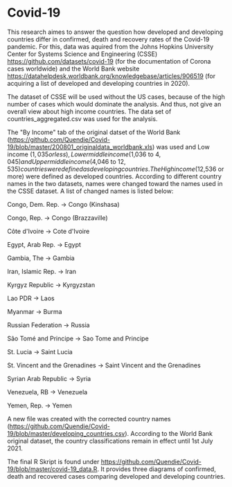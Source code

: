# Covid-19

This research aimes to answer the question how developed and developing countries differ in confirmed, death and recovery rates of the Covid-19 pandemic. 
For this, data was aquired from the Johns Hopkins University Center for Systems Science and Engineering (CSSE) https://github.com/datasets/covid-19 (for the documentation of Corona cases worldwide) and the World Bank website https://datahelpdesk.worldbank.org/knowledgebase/articles/906519 (for acquiring a list of developed and developing countries in 2020).

The dataset of CSSE will be used without the US cases, because of the high number of cases which would dominate the analysis. And thus, not give an overall view about high income countries. The data set of countries_aggregated.csv was used for the analysis.

The "By Income" tab of the original datset of the World Bank (https://github.com/Quendie/Covid-19/blob/master/200801_originaldata_worldbank.xls) was used and Low income ($1,035 or less), Lower middle income ($1,036  to $4,045) and Upper middle income ($4,046 to $12,535) countries were defined as developing countries. The High income ($12,536 or more) were defined as developed countries.
According to different country names in the two datasets, names were changed toward the names used in the CSSE dataset. A list of changed names is listed below:


Congo, Dem. Rep.          -> Congo (Kinshasa)

Congo, Rep.               -> Congo (Brazzaville)

Côte d'Ivoire             -> Cote d'Ivoire

Egypt, Arab Rep.          -> Egypt

Gambia, The               -> Gambia

Iran, Islamic Rep.        -> Iran

Kyrgyz Republic           -> Kyrgyzstan

Lao PDR                   -> Laos

Myanmar                   -> Burma

Russian Federation        -> Russia

São Tomé and Principe     -> Sao Tome and Principe

St. Lucia                  -> Saint Lucia

St. Vincent and the Grenadines -> Saint Vincent and the Grenadines

Syrian Arab Republic      -> Syria

Venezuela, RB             -> Venezuela

Yemen, Rep.               -> Yemen


A new file was created with the corrected country names (https://github.com/Quendie/Covid-19/blob/master/developing_countries.csv). According to the World Bank original dataset, the country classifications remain in effect until 1st July 2021.



The final R Skript is found under https://github.com/Quendie/Covid-19/blob/master/covid-19_data.R. It provides three diagrams of confirmed, death and recovered cases comparing developed and developing countries. 




